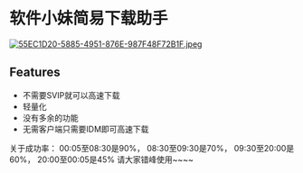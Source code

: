 
# 软件小妹简易下载助手

[![55EC1D20-5885-4951-876E-987F48F72B1F.jpeg](https://s8d8.turboimg.net/sp/5726e70ab1df8abe6e3dd5ce807eae45/55EC1D20-5885-4951-876E-987F48F72B1F.jpeg)](https://www.turboimagehost.com/p/73972549/55EC1D20-5885-4951-876E-987F48F72B1F.jpeg.html)

## Features

- 不需要SVIP就可以高速下载
- 轻量化
- 没有多余的功能
- 无需客户端只需要IDM即可高速下载


关于成功率：
00:05至08:30是90%， 08:30至09:30是70%， 
09:30至20:00是60%， 20:00至00:05是45%
请大家错峰使用~~~~





